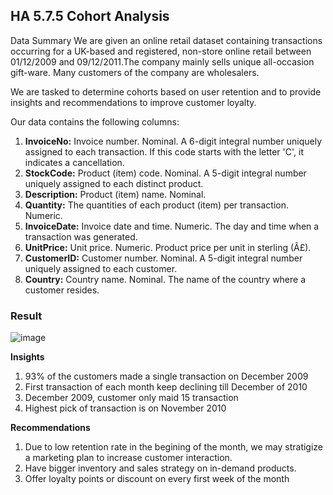 ## HA 5.7.5 Cohort Analysis
Data Summary
We are given an online retail dataset containing transactions occurring for a UK-based and registered, non-store online retail between 01/12/2009 and 09/12/2011.The company mainly sells unique all-occasion gift-ware. Many customers of the company are wholesalers.

We are tasked to determine cohorts based on user retention and to provide insights and recommendations to improve customer loyalty.

Our data contains the following columns:

1. **InvoiceNo:** Invoice number. Nominal. A 6-digit integral number uniquely assigned to each transaction. If this code starts with the letter 'C', it indicates a cancellation.
2. **StockCode:** Product (item) code. Nominal. A 5-digit integral number uniquely assigned to each distinct product.
3. **Description:** Product (item) name. Nominal.
4. **Quantity:** The quantities of each product (item) per transaction. Numeric.
5. **InvoiceDate:** Invoice date and time. Numeric. The day and time when a transaction was generated.
6. **UnitPrice:** Unit price. Numeric. Product price per unit in sterling (Â£).
7. **CustomerID:** Customer number. Nominal. A 5-digit integral number uniquely assigned to each customer.
8. **Country:** Country name. Nominal. The name of the country where a customer resides.

### Result
![image](https://github.com/mlmariscotes/M5.7.5-Cohort-Analysis-Homework-Assignment/assets/99033220/d8486f38-836f-4549-a622-7ed0e731f76e)

**Insights**

1. 93% of the customers made a single transaction on December 2009
2. First transaction of each month keep declining till December of 2010
3. December 2009, customer only maid 15 transaction
4. Highest pick of transaction is on November 2010
   
**Recommendations**

1. Due to low retention rate in the begining of the month, we may stratigize a marketing plan to increase customer interaction.
2. Have bigger inventory and sales strategy on in-demand products.
3. Offer loyalty points or discount on every first week of the month

